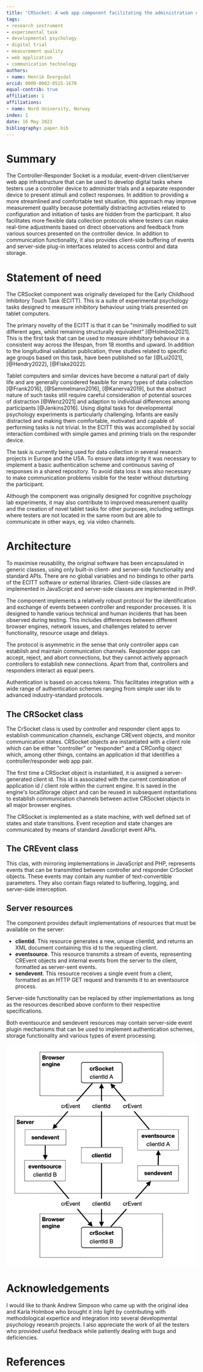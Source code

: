 ```yaml
---
title: 'CRSocket: A web app component facilitating the administration of digital trials from a separate device'
tags:
- research instrument
- experimental task
- developmental psychology
- digital trial
- measurement quality
- web application
- communication technology
authors:
- name: Henrik Dvergsdal
orcid: 0000-0002-8515-1670
equal-contrib: true
affiliation: 1
affiliations:
- name: Nord University, Norway
index: 1
date: 16 May 2023
bibliography: paper.bib
---
```


# Summary

The Controller-Responder Socket is a modular, event-driven client/server web app infrastructure that can be used to develop digital tasks where testers use a controller device to administer trials and a separate responder device to present stimuli and collect responses. In addition to providing a more streamlined and comfortable test situation, this approach may improve measurement quality because potentially distracting activities related to configuration and initiation of tasks are hidden from the participant. It also facilitates more flexible data collection protocols where testers can make real-time adjustments based on direct observations and feedback from various sources presented on the controller device. In addition to communication functionality, it also provides client-side buffering of events and server-side plug-in interfaces related to access control and data storage.

# Statement of need

The CRSocket component was originally developed for the Early Childhood Inhibitory Touch Task (ECITT). This is a suite of experimental psychology tasks designed to measure inhibitory behaviour using trials presented on tablet computers.

The primary novelty of the ECITT is that it can be "minimally modified to suit different ages, whilst remaining structurally equivalent" [@Holmboe2021]. This is the first task that can be used to measure inhibitory behaviour in a consistent way across the lifespan, from 18 months and upward.  In addition to the longitudinal validation publication, three studies related to specific age groups based on this task, have been published so far [@Lui2021], [@Hendry2022], [@Fiske2022].

Tablet computers and similar devices have become a natural part of daily life and are generally considered feasible for many types of data collection [@Frank2016], [@Semmelmann2016], [@Kanerva2019], but the abstract nature of such tasks still require careful consideration of potential sources of distraction [@Wenz2021] and adaption to individual differences among participants [@Jenkins2016]. Using digital tasks for developmental psychology experiments is particularly challenging. Infants are easily distracted and making them comfortable, motivated and capable of performing tasks is not trivial. In the ECITT this was accomplished by social interaction combined with simple games and priming trials on the responder device.

The task is currently being used for data collection in several research projects in Europe and the USA. To ensure data integrity it was necessary to implement a basic authentication scheme and continuous saving of responses in a shared repository. To avoid data loss it was also necessary to make communication problems visible for the tester without disturbing the participant.

Although the component was originally designed for cognitive psychology lab experiments, it may also contribute to improved measurement quality and the creation of novel tablet tasks for other purposes, including settings where testers are not located in the same room but are able to communicate in other ways, eg. via video channels.

# Architecture

To maximise reusability, the original software has been encapsulated in generic classes, using only built-in client- and server-side functionality and standard APIs. There are no global variables and no bindings to other parts of the ECITT software or external libraries. Client-side classes are implemented in JavaScript and server-side classes are implemented in PHP.

The component implements a relatively robust protocol for the identification and exchange of events between controller and responder processes. It is designed to handle various technical and human incidents that has been observed during testing. This includes differences between different browser engines, network issues, and challenges related to server functionality, resource usage and delays.

The protocol is asymmetric in the sense that only controller apps can establish and maintain communication channels. Responder apps can accept, reject, and abort connections, but they cannot actively approach controllers to establish new connections. Apart from that, controllers and responders interact as equal peers.

Authentication is based on access tokens. This facilitates integration with a wide range of authentication schemes ranging from simple user ids to advanced industry-standard protocols.

## The CRSocket class

The CrSocket class is used by controller and responder client apps to establish communication channels, exchange CREvent objects, and monitor communication states. CRSocket objects are instantiated with a client role which can be either "controller" or “responder" and a CRConfig object which, among other things, contains an application id that identifies a controller/responder web app pair.

The first time a CRSocket object is instantiated, it is assigned a server-generated client id. This id is associated with the current combination of application id / client role within the current engine. It is saved in the engine's localStorage object and can be reused in subsequent instantiations to establish communication channels between active CRSocket objects in all major browser engines.

The CRSocket is implemented as a state machine, with well defined set of states and state transitions. Event reception and state changes are communicated by means of standard JavaScript event APIs.

## The CREvent class

This clas, with mirroring implementations in JavaScript and PHP, represents events that can be transmitted between controller and responder CrSocket objects. These events may contain any number of text-convertible parameters. They also contain flags related to buffering, logging, and server-side interception.

## Server resources

The component provides default implementations of resources that must be available on the server:

* **clientid**. This resource generates a new, unique clientId, and returns an XML document containing this id to the requesting client.
* **eventsource**. This resource transmits a stream of events, representing CREvent objects and internal events from the server to the client, formatted as server-sent events.
* **sendevent**. This resource receives a single event from a client, formatted as an HTTP GET request and transmits it to an eventsource process.

Server-side functionality can be replaced by other implementations as long as the resources described above conform to their respective specifications.

Both eventsource and sendevent resources may contain server-side event plugin mechanisms that can be used to implement authentication schemes, storage functionality and various types of event processing.

![Basic architecture](basicArchitecture.png)

# Acknowledgements

I would like to thank Andrew Simpson who came up with the original idea and Karla Holmboe who brought it into light by contributing with methodological expertice and integration into several developmental psychology research projects. I also appreciate the work of all the testers who provided useful feedback while patiently dealing with bugs and deficiencies.

# References
